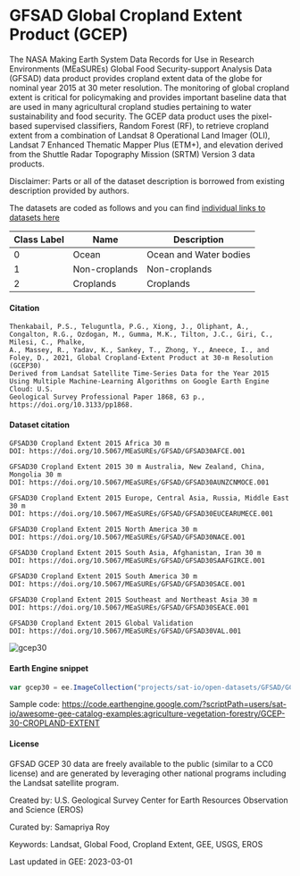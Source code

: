 # GFSAD Global Cropland Extent Product (GCEP)

The NASA Making Earth System Data Records for Use in Research Environments (MEaSUREs) Global Food Security-support Analysis Data (GFSAD) data product provides cropland extent data of the globe for nominal year 2015 at 30 meter resolution. The monitoring of global cropland extent is critical for policymaking and provides important baseline data that are used in many agricultural cropland studies pertaining to water sustainability and food security. The GCEP data product uses the pixel-based supervised classifiers, Random Forest (RF), to retrieve cropland extent from a combination of Landsat 8 Operational Land Imager (OLI), Landsat 7 Enhanced Thematic Mapper Plus (ETM+), and elevation derived from the Shuttle Radar Topography Mission (SRTM) Version 3 data products.

Disclaimer: Parts or all of the dataset description is borrowed from existing description provided by authors.

The datasets are coded as follows and you can find [individual links to datasets here](https://lpdaac.usgs.gov/news/release-of-gfsad-30-meter-cropland-extent-products/)

|Class Label|Name               |Description                              |
|-----------|-------------------|-----------------------------------------|
|0          |Ocean              |Ocean and Water bodies                   |
|1          |Non-croplands      |Non-croplands                            |
|2          |Croplands          |Croplands                                |

#### Citation

```
Thenkabail, P.S., Teluguntla, P.G., Xiong, J., Oliphant, A., Congalton, R.G., Ozdogan, M., Gumma, M.K., Tilton, J.C., Giri, C., Milesi, C., Phalke,
A., Massey, R., Yadav, K., Sankey, T., Zhong, Y., Aneece, I., and Foley, D., 2021, Global Cropland-Extent Product at 30-m Resolution (GCEP30)
Derived from Landsat Satellite Time-Series Data for the Year 2015 Using Multiple Machine-Learning Algorithms on Google Earth Engine Cloud: U.S.
Geological Survey Professional Paper 1868, 63 p., https://doi.org/10.3133/pp1868.
```

#### Dataset citation

```
GFSAD30 Cropland Extent 2015 Africa 30 m
DOI: https://doi.org/10.5067/MEaSUREs/GFSAD/GFSAD30AFCE.001

GFSAD30 Cropland Extent 2015 30 m Australia, New Zealand, China, Mongolia 30 m
DOI: https://doi.org/10.5067/MEaSUREs/GFSAD/GFSAD30AUNZCNMOCE.001

GFSAD30 Cropland Extent 2015 Europe, Central Asia, Russia, Middle East 30 m
DOI: https://doi.org/10.5067/MEaSUREs/GFSAD/GFSAD30EUCEARUMECE.001

GFSAD30 Cropland Extent 2015 North America 30 m
DOI: https://doi.org/10.5067/MEaSUREs/GFSAD/GFSAD30NACE.001

GFSAD30 Cropland Extent 2015 South Asia, Afghanistan, Iran 30 m
DOI: https://doi.org/10.5067/MEaSUREs/GFSAD/GFSAD30SAAFGIRCE.001

GFSAD30 Cropland Extent 2015 South America 30 m
DOI: https://doi.org/10.5067/MEaSUREs/GFSAD/GFSAD30SACE.001

GFSAD30 Cropland Extent 2015 Southeast and Northeast Asia 30 m
DOI: https://doi.org/10.5067/MEaSUREs/GFSAD/GFSAD30SEACE.001

GFSAD30 Cropland Extent 2015 Global Validation
DOI: https://doi.org/10.5067/MEaSUREs/GFSAD/GFSAD30VAL.001
```

![gcep30](https://user-images.githubusercontent.com/6677629/222337978-bb6d5d33-affb-4ce9-9ec5-f0f469d13154.gif)

#### Earth Engine snippet

```js
var gcep30 = ee.ImageCollection("projects/sat-io/open-datasets/GFSAD/GCEP30");
```

Sample code: https://code.earthengine.google.com/?scriptPath=users/sat-io/awesome-gee-catalog-examples:agriculture-vegetation-forestry/GCEP-30-CROPLAND-EXTENT

#### License

GFSAD GCEP 30 data are freely available to the public (similar to a CC0 license) and are generated by leveraging other national programs including the Landsat satellite program.

Created by: U.S. Geological Survey Center for Earth Resources Observation and Science (EROS)

Curated by: Samapriya Roy

Keywords: Landsat, Global Food, Cropland Extent, GEE, USGS, EROS

Last updated in GEE: 2023-03-01
